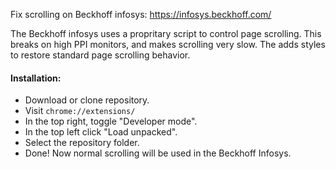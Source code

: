 Fix scrolling on Beckhoff infosys: https://infosys.beckhoff.com/  

The Beckhoff infosys uses a propritary script to control page scrolling.  This breaks on high PPI monitors, and makes scrolling very slow.  The adds styles to restore standard page scrolling behavior.  

#### Installation:
- Download or clone repository.
- Visit `chrome://extensions/`
- In the top right, toggle "Developer mode".
- In the top left click "Load unpacked".
- Select the repository folder.
- Done!  Now normal scrolling will be used in the Beckhoff Infosys.
